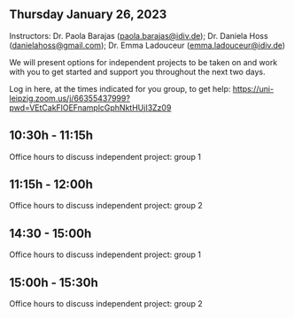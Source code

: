 
## Thursday January 26, 2023

Instructors: Dr. Paola Barajas (paola.barajas@idiv.de); Dr. Daniela Hoss (danielahoss@gmail.com); Dr. Emma Ladouceur (emma.ladouceur@idiv.de)

We will present options for independent projects to be taken on and work with you to get started and support you throughout the next two days.

Log in here, at the times indicated for you group, to get help: 
https://uni-leipzig.zoom.us/j/66355437999?pwd=VEtCakFlOEFnamplcGphNktHUjI3Zz09

## 10:30h - 11:15h 
Office hours to discuss independent project: group 1

## 11:15h - 12:00h
Office hours to discuss independent project: group 2


## 14:30 - 15:00h
Office hours to discuss independent project: group 1

## 15:00h - 15:30h
Office hours to discuss independent project: group 2